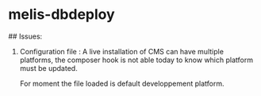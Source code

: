 # melis-dbdeploy

## Issues:

 1. Configuration file :
    A live installation of CMS can have multiple platforms, the composer hook is not able today to know which platform must be updated.
    
    For moment the file loaded is default developpement platform.
